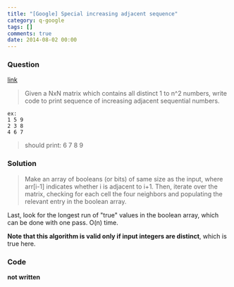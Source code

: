 ```yaml
---
title: "[Google] Special increasing adjacent sequence"
category: q-google
tags: []
comments: true
date: 2014-08-02 00:00
---
```



### Question

[link](http://www.careercup.com/question?id=5147801809846272)

> Given a NxN matrix which contains all distinct 1 to n^2 numbers, write code to print sequence of increasing adjacent sequential numbers.

    ex:
    1 5 9
    2 3 8
    4 6 7

> should print: 6 7 8 9

### Solution

> Make an array of booleans (or bits) of same size as the input, where arr[i-1] indicates whether i is adjacent to i+1. Then, iterate over the matrix, checking for each cell the four neighbors and populating the relevant entry in the boolean array.

Last, look for the longest run of "true" values in the boolean array, which can be done with one pass. O(n) time.

**Note that this algorithm is valid only if input integers are distinct**, which is true here.

### Code

**not written**
